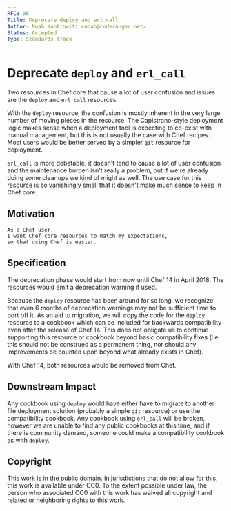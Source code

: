 ```yaml
---
RFC: 98
Title: Deprecate deploy and erl_call
Author: Noah Kantrowitz <noah@coderanger.net>
Status: Accepted
Type: Standards Track
---
```


# Deprecate `deploy` and `erl_call`

Two resources in Chef core that cause a lot of user confusion and issues are
the `deploy` and `erl_call` resources.

With the `deploy` resource, the confusion is mostly inherent in the very large
number of moving pieces in the resource. The Capistrano-style deployment logic
makes sense when a deployment tool is expecting to co-exist with manual management,
but this is not usually the case with Chef recipes. Most users would be better
served by a simpler `git` resource for deployment.

`erl_call` is more debatable, it doesn't tend to cause a lot of user confusion
and the maintenance burden isn't really a problem, but if we're already doing
some cleanups we kind of might as well. The use case for this resource is so
vanishingly small that it doesn't make much sense to keep in Chef core.

## Motivation

    As a Chef user,
    I want Chef core resources to match my expectations,
    so that using Chef is easier.

## Specification

The deprecation phase would start from now until Chef 14 in April 2018. The
resources would emit a deprecation warning if used.

Because the `deploy` resource has been around for so long, we recognize that
even 6 months of deprecation warnings may not be sufficient time to port off it.
As an aid to migration, we will copy the code for the `deploy` resource to a
cookbook which can be included for backwards compatibility even after the release
of Chef 14. This does not obligate us to continue supporting this resource or
cookbook beyond basic compatibility fixes (i.e. this should not be construed as
a permanent thing, nor should any improvements be counted upon beyond what
already exists in Chef).

With Chef 14, both resources would be removed from Chef.

## Downstream Impact

Any cookbook using `deploy` would have either have to migrate to another file
deployment solution (probably a simple `git` resource) or use the compatibility
cookbook. Any cookbook using `erl_call` will be broken, however we are unable
to find any public cookbooks at this time, and if there is community demand,
someone could make a compatibility cookbook as with `deploy`.

## Copyright

This work is in the public domain. In jurisdictions that do not allow for this,
this work is available under CC0. To the extent possible under law, the person
who associated CC0 with this work has waived all copyright and related or
neighboring rights to this work.
